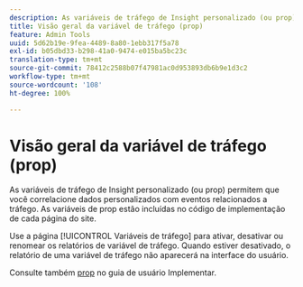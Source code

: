 ```yaml
---
description: As variáveis de tráfego de Insight personalizado (ou prop) permitem que você correlacione dados personalizados com eventos relacionados a tráfego. As variáveis de prop estão incluídas no código de implementação de cada página do site.
title: Visão geral da variável de tráfego (prop)
feature: Admin Tools
uuid: 5d62b19e-9fea-4489-8a80-1ebb317f5a78
exl-id: b05dbd33-b298-41a0-9474-e015ba5bc23c
translation-type: tm+mt
source-git-commit: 78412c2588b07f47981ac0d953893db6b9e1d3c2
workflow-type: tm+mt
source-wordcount: '108'
ht-degree: 100%

---
```


# Visão geral da variável de tráfego (prop)

As variáveis de tráfego de Insight personalizado (ou prop) permitem que você correlacione dados personalizados com eventos relacionados a tráfego. As variáveis de prop estão incluídas no código de implementação de cada página do site.

Use a página [!UICONTROL Variáveis de tráfego] para ativar, desativar ou renomear os relatórios de variável de tráfego. Quando estiver desativado, o relatório de uma variável de tráfego não aparecerá na interface do usuário.

Consulte também [prop](../../../implement/vars/page-vars/prop.md) no guia de usuário Implementar.
